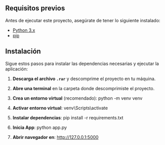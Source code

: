 ## Requisitos previos

Antes de ejecutar este proyecto, asegúrate de tener lo siguiente instalado:

- [Python 3.x](https://www.python.org/downloads/)
- [pip](https://pip.pypa.io/en/stable/installation/)

## Instalación

Sigue estos pasos para instalar las dependencias necesarias y ejecutar la aplicación:

1. **Descarga el archivo `.rar`** y descomprime el proyecto en tu máquina.

2. **Abre una terminal** en la carpeta donde descomprimiste el proyecto.

3. **Crea un entorno virtual** (recomendado):
    python -m venv venv

4. **Activar entorno virtual**:
    venv\Scripts\activate

5. **Instalar dependencias**:
    pip install -r requirements.txt

6. **Inicia App**:
    python app.py

7. **Abrir navegador en**:
    http://127.0.0.1:5000
